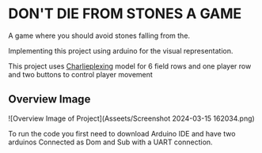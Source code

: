 # DON'T DIE FROM STONES A GAME

A game where you should avoid stones falling from the. 

Implementing this project using arduino for the visual representation.

This project uses [Charlieplexing](https://en.wikipedia.org/wiki/Charlieplexing) model for 6 field rows and one player row and
two buttons to control player movement

## Overview Image
![Overview Image of Project](Asseets/Screenshot 2024-03-15 162034.png)

To run the code you first need to download Arduino IDE and have two arduinos Connected as Dom and Sub with a UART connection.
